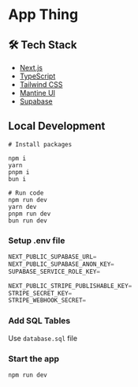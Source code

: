 # App Thing

## 🛠️ Tech Stack

- [Next.js](https://nextjs.org/)
- [TypeScript](https://www.typescriptlang.org/)
- [Tailwind CSS](https://tailwindcss.com/)
- [Mantine UI](https://mantine.dev/)
- [Supabase](https://supabase.com/)

## Local Development

```shell
# Install packages

npm i
yarn
pnpm i
bun i
```

```shell
# Run code
npm run dev
yarn dev
pnpm run dev
bun run dev
```

### Setup .env file

```js
NEXT_PUBLIC_SUPABASE_URL=
NEXT_PUBLIC_SUPABASE_ANON_KEY=
SUPABASE_SERVICE_ROLE_KEY=

NEXT_PUBLIC_STRIPE_PUBLISHABLE_KEY=
STRIPE_SECRET_KEY=
STRIPE_WEBHOOK_SECRET=
```

### Add SQL Tables

Use `database.sql` file

### Start the app

```shell
npm run dev
```
